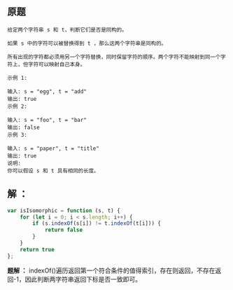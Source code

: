 ## 原题

```
给定两个字符串 s 和 t，判断它们是否是同构的。

如果 s 中的字符可以被替换得到 t ，那么这两个字符串是同构的。

所有出现的字符都必须用另一个字符替换，同时保留字符的顺序。两个字符不能映射到同一个字符上，但字符可以映射自己本身。

示例 1:

输入: s = "egg", t = "add"
输出: true
示例 2:

输入: s = "foo", t = "bar"
输出: false
示例 3:

输入: s = "paper", t = "title"
输出: true
说明:
你可以假设 s 和 t 具有相同的长度。
```

## 解 ：

```js
var isIsomorphic = function (s, t) {
    for (let i = 0; i < s.length; i++) {
        if (s.indexOf(s[i]) != t.indexOf(t[i])) {
            return false
        }
    }
    return true
};
```

**题解 ：** indexOf()遍历返回第一个符合条件的值得索引，存在则返回，不存在返回-1，因此判断两字符串返回下标是否一致即可。